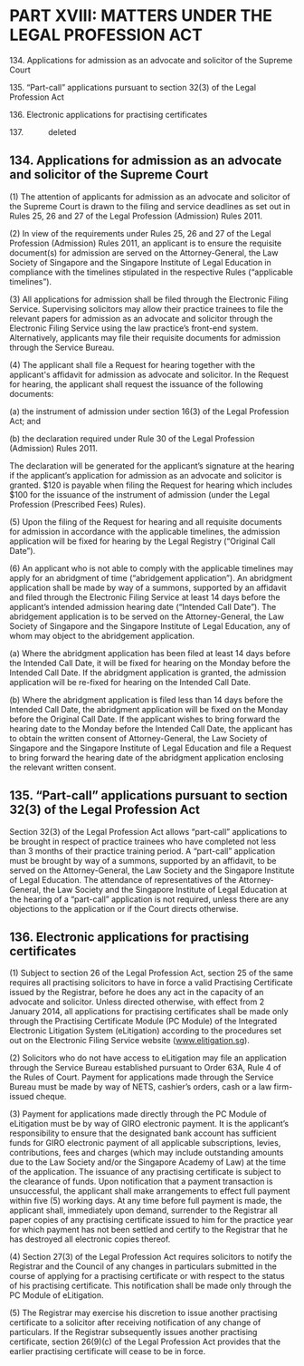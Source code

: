 # PART XVIII: MATTERS UNDER THE LEGAL PROFESSION ACT

134\. Applications for admission as an advocate and solicitor of the
Supreme Court

135\. “Part-call” applications pursuant to section 32(3) of the Legal
Profession Act

136\. Electronic applications for practising certificates

137\. <span style="margin-left: 40px;">deleted</span>

## 134. Applications for admission as an advocate and solicitor of the Supreme Court

(1) The attention of applicants for admission as an advocate and
solicitor of the Supreme Court is drawn to the filing and service
deadlines as set out in Rules 25, 26 and 27 of the Legal Profession
(Admission) Rules 2011.

(2) In view of the requirements under Rules 25, 26 and 27 of the Legal
Profession (Admission) Rules 2011,  an applicant is to ensure the
requisite document(s) for admission are served on the Attorney-General,
the Law Society of Singapore and the Singapore Institute of Legal
Education in compliance with the timelines stipulated in the respective
Rules (“applicable timelines”).

(3) All applications for admission shall be filed through the Electronic
Filing Service. Supervising solicitors may allow their practice trainees
to file the relevant papers for admission as an advocate and solicitor
through the Electronic Filing Service using the law practice’s front-end
system. Alternatively, applicants may file their requisite documents for
admission through the Service Bureau.

(4) The applicant shall file a Request for hearing together with the
applicant's affidavit for admission as advocate and solicitor. In the
Request for hearing, the applicant shall request the issuance of the
following documents:

(a) the instrument of admission under section 16(3) of the Legal
Profession Act; and

(b) the declaration required under Rule 30 of the Legal Profession
(Admission) Rules 2011.

The declaration will be generated for the applicant’s signature at the
hearing if the applicant’s application for admission as an advocate and
solicitor is granted. $120 is payable when filing the Request for
hearing which includes $100 for the issuance of the instrument of
admission (under the Legal Profession (Prescribed Fees) Rules).

(5) Upon the filing of the Request for hearing and all requisite
documents for admission in accordance with the applicable timelines, the
admission application will be fixed for hearing by the Legal Registry
(“Original Call Date”).

(6) An applicant who is not able to comply with the applicable timelines
may apply for an abridgment of time (“abridgement application”). An
abridgment application shall be made by way of a summons, supported by
an affidavit and filed through the Electronic Filing Service at least 14
days before the applicant’s intended admission hearing date (“Intended
Call Date”). The abridgement application is to be served on the
Attorney-General, the Law Society of Singapore and the Singapore
Institute of Legal Education, any of whom may object to the abridgement
application.

(a) Where the abridgment application has been filed at least 14 days
before the Intended Call Date, it will be fixed for hearing on the
Monday before the Intended Call Date. If the abridgment application is
granted, the admission application will be re-fixed for hearing on the
Intended Call Date.

(b) Where the abridgment application is filed less than 14 days before
the Intended Call Date, the abridgment application will be fixed on the
Monday before the Original Call Date. If the applicant wishes to bring
forward the hearing date to the Monday before the Intended Call Date,
the applicant has to obtain the written consent of Attorney-General, the
Law Society of Singapore and the Singapore Institute of Legal Education
and file a Request to bring forward the hearing date of the abridgment
application enclosing the relevant written consent.

## 135. “Part-call” applications pursuant to section 32(3) of the Legal Profession Act

Section 32(3) of the Legal Profession Act allows “part-call”
applications to be brought in respect of practice trainees who have
completed not less than 3 months of their practice training period. A
“part-call” application must be brought by way of a summons, supported
by an affidavit, to be served on the Attorney-General, the Law Society
and the Singapore Institute of Legal Education. The attendance of
representatives of the Attorney-General, the Law Society and the
Singapore Institute of Legal Education at the hearing of a “part-call”
application is not required, unless there are any objections to the
application or if the Court directs otherwise.

## 136\. Electronic applications for practising certificates

(1) Subject to section 26 of the Legal Profession Act, section 25 of the
same requires all practising solicitors to have in force a valid
Practising Certificate issued by the Registrar, before he does any act
in the capacity of an advocate and solicitor. Unless directed otherwise,
with effect from 2 January 2014, all applications for practising
certificates shall be made only through the Practising Certificate
Module (PC Module) of the Integrated Electronic Litigation System
(eLitigation) according to the procedures set out on the Electronic
Filing Service website (www.elitigation.sg).

(2) Solicitors who do not have access to eLitigation may file an
application through the Service Bureau established pursuant to Order
63A, Rule 4 of the Rules of Court. Payment for applications made through
the Service Bureau must be made by way of NETS, cashier’s orders, cash
or a law firm-issued cheque.

(3) Payment for applications made directly through the PC Module of
eLitigation must be by way of GIRO electronic payment. It is the
applicant’s responsibility to ensure that the designated bank account
has sufficient funds for GIRO electronic payment of all applicable
subscriptions, levies, contributions, fees and charges (which may
include outstanding amounts due to the Law Society and/or the Singapore
Academy of Law) at the time of the application. The issuance of any
practising certificate is subject to the clearance of funds. Upon
notification that a payment transaction is unsuccessful, the applicant
shall make arrangements to effect full payment within five (5) working
days. At any time before full payment is made, the applicant shall,
immediately upon demand, surrender to the Registrar all paper copies of
any practising certificate issued to him for the practice year for which
payment has not been settled and certify to the Registrar that he has
destroyed all electronic copies thereof.

(4) Section 27(3) of the Legal Profession Act requires solicitors to
notify the Registrar and the Council of any changes in particulars
submitted in the course of applying for a practising certificate or with
respect to the status of his practising certificate. This notification
shall be made only through the PC Module of eLitigation.

(5) The Registrar may exercise his discretion to issue another
practising certificate to a solicitor after receiving notification of
any change of particulars. If the Registrar subsequently issues another
practising certificate, section 26(9)(c) of the Legal Profession Act
provides that the earlier practising certificate will cease to be in
force.
